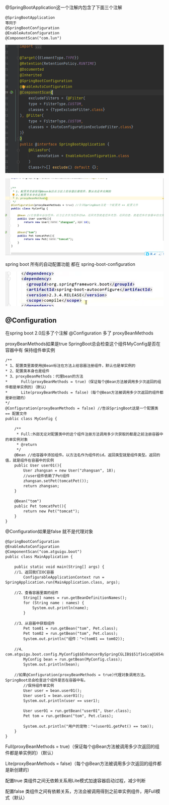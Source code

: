 @SpringBootApplication这一个注解内包含了下面三个注解


    @SpringBootApplication
    等同于
    @SpringBootConfiguration
    @EnableAutoConfiguration
    @ComponentScan("com.lun")


![img_3.png](img_3.png)

![img_2.png](img_2.png)

spring boot 所有的自动配置功能 都在 spring-boot-configuration

![img_4.png](img_4.png)

@Configuration
---

在spring boot 2.0后多了个注解 @Configuration 多了 proxyBeanMethods

proxyBeanMethods如果是true SpringBoot总会检查这个组件MyConfig是否在容器中有 保持组件单实例

    /**
    * 1、配置类里面使用@Bean标注在方法上给容器注册组件，默认也是单实例的
    * 2、配置类本身也是组件
    * 3、proxyBeanMethods：代理bean的方法
    *      Full(proxyBeanMethods = true)（保证每个@Bean方法被调用多少次返回的组件都是单实例的）（默认）
    *      Lite(proxyBeanMethods = false)（每个@Bean方法被调用多少次返回的组件都是新创建的）
    */
    @Configuration(proxyBeanMethods = false) //告诉SpringBoot这是一个配置类 == 配置文件
    public class MyConfig {
    
        /**
         * Full:外部无论对配置类中的这个组件注册方法调用多少次获取的都是之前注册容器中的单实例对象
         * @return
         */
        @Bean //给容器中添加组件。以方法名作为组件的id。返回类型就是组件类型。返回的值，就是组件在容器中的实例
        public User user01(){
            User zhangsan = new User("zhangsan", 18);
            //user组件依赖了Pet组件
            zhangsan.setPet(tomcatPet());
            return zhangsan;
        }
    
        @Bean("tom")
        public Pet tomcatPet(){
            return new Pet("tomcat");
        }
    }

@Configuration如果是false 就不是代理对象 

    @SpringBootConfiguration
    @EnableAutoConfiguration
    @ComponentScan("com.atguigu.boot")
    public class MainApplication {
    
        public static void main(String[] args) {
        //1、返回我们IOC容器
            ConfigurableApplicationContext run = SpringApplication.run(MainApplication.class, args);
    
        //2、查看容器里面的组件
            String[] names = run.getBeanDefinitionNames();
            for (String name : names) {
                System.out.println(name);
            }
    
        //3、从容器中获取组件
            Pet tom01 = run.getBean("tom", Pet.class);
            Pet tom02 = run.getBean("tom", Pet.class);
            System.out.println("组件："+(tom01 == tom02));
    
        //4、com.atguigu.boot.config.MyConfig$$EnhancerBySpringCGLIB$$51f1e1ca@1654a892
            MyConfig bean = run.getBean(MyConfig.class);
            System.out.println(bean);
    
        //如果@Configuration(proxyBeanMethods = true)代理对象调用方法。SpringBoot总会检查这个组件是否在容器中有。
            //保持组件单实例
            User user = bean.user01();
            User user1 = bean.user01();
            System.out.println(user == user1);
    
            User user01 = run.getBean("user01", User.class);
            Pet tom = run.getBean("tom", Pet.class);
    
            System.out.println("用户的宠物："+(user01.getPet() == tom));
        }
    }


Full(proxyBeanMethods = true)（保证每个@Bean方法被调用多少次返回的组件都是单实例的）（默认）

Lite(proxyBeanMethods = false)（每个@Bean方法被调用多少次返回的组件都是新创建的）

配置true 类组件之间无依赖关系用Lite模式加速容器启动过程，减少判断

配置false 类组件之间有依赖关系，方法会被调用得到之前单实例组件，用Full模式（默认）